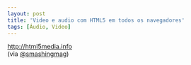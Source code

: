 ```yaml
---
layout: post
title: 'Video e audio com HTML5 em todos os navegadores'
tags: [Áudio, Video]
---
```


<http://html5media.info><br>
(via [@smashingmag](https://twitter.com/smashingmag/status/100204578372460544))
